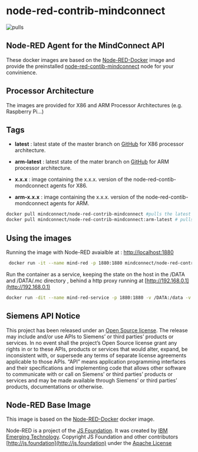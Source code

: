 # node-red-contrib-mindconnect

![pulls](https://img.shields.io/docker/pulls/mindconnect/node-red-contrib-mindconnect.svg?style=flat)

## Node-RED Agent for the MindConnect API

These docker images are based on the [Node-RED-Docker](https://hub.docker.com/r/nodered/node-red-docker/) image and provide the preinstalled [node-red-contib-mindconnect](https://github.com/mindsphere/node-red-contrib-mindconnect) node for your convinience.

## Processor Architecture

The images are provided for X86 and ARM Processor Architectures (e.g. Raspberry Pi...)

## Tags

- **latest** : latest state of the master branch on [GitHub](https://github.com/mindsphere/node-red-mindconnect) for X86 processor architecture.

- **arm-latest** : latest state of the mater branch on [GitHub](https://github.com/mindsphere/node-red-mindconnect) for ARM processor architecture.

- **x.x.x** : image containing the x.x.x. version of the node-red-contib-mondconnect agents for X86.
- **arm-x.x.x** : image containing the x.x.x. version of the node-red-contib-mondconnect agents for ARM.

``` bash
docker pull mindconnect/node-red-contrib-mindconnect #pulls the latest image for x86 architecture
docker pull mindconnect/node-red-contrib-mindconnect:arm-latest # pulls the latest image for ARM architecture
```

## Using the images

Running the image with Node-RED avaialble at : [http://localhost:1880](http://localhost:1880)

``` bash
 docker run -it --name mind-red -p 1880:1880 mindconnect/node-red-contrib-mindconnect  
```

Run the container as a service, keeping the state on the host in the /DATA and /DATA/.mc directory , behind a http proxy running at [http://192.168.0.1](http://192.168.0.1)

``` bash
docker run -dit --name mind-red-service -p 1880:1880 -v /DATA:/data -v /DATA/mc:/usr/src/node-red/.mc --restart unless-stopped -e HTTP_PROXY=http://192.168.0.1 mindconnect/node-red-contrib-mindconnect
```

## Siemens API Notice

This project has been released under an [Open Source license](./LICENSE.md). The release may include and/or use APIs to Siemens’ or third parties’ products or services. In no event shall the project’s Open Source license grant any rights in or to these APIs, products or services that would alter, expand, be inconsistent with, or supersede any terms of separate license agreements applicable to those APIs. “API” means application programming interfaces and their specifications and implementing code that allows other software to communicate with or call on Siemens’ or third parties’ products or services and may be made available through Siemens’ or third parties’ products, documentations or otherwise.

## Node-RED Base Image

This image is based on the [Node-RED-Docker](https://hub.docker.com/r/nodered/node-red-docker/) docker image.

Node-RED is a project of the [JS Foundation](http://js.foundation).
It was created by [IBM Emerging Technology](https://www.ibm.com/blogs/emerging-technology/).
Copyright JS Foundation and other contributors  [http://js.foundation](http://js.foundation) under the [Apache License](https://github.com/node-red/node-red/blob/master/LICENSE)
